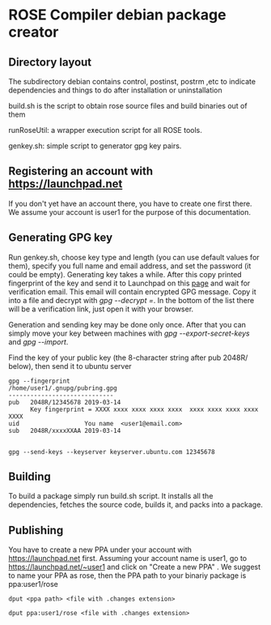 # ROSE Compiler debian package creator

## Directory layout

The subdirectory debian contains control, postinst, postrm ,etc to indicate dependencies and things to do after installation or uninstallation

build.sh is the script to obtain rose source files and build binaries out of them

runRoseUtil: a wrapper execution script for all ROSE tools. 

genkey.sh: simple script to generator gpg key pairs. 

## Registering an account with https://launchpad.net

If you don't yet have an account there, you have to create one first there. We assume your account is user1 for the purpose of this documentation. 

## Generating GPG key

Run genkey.sh, choose key type and length (you can use default values for them), specify you full name and email address, and set the password (it could be empty). Generating key takes a while. After this copy printed fingerprint of the key and send it to Launchpad on this [page](https://launchpad.net/~/+editpgpkeys) and wait for verification email. This email will contain encrypted GPG message. Copy it into a file and decrypt with *gpg --decrypt <file>=*. In the bottom of the list there will be a verification link, just open it with your browser.

Generation and sending key may be done only once. After that you can simply move your key between machines with *gpg --export-secret-keys* and *gpg --import*.

Find the key of your public key (the 8-character string after pub 2048R/ below), then send it to ubuntu server

```
gpg --fingerprint
/home/user1/.gnupg/pubring.gpg
-----------------------------
pub   2048R/12345678 2019-03-14
      Key fingerprint = XXXX xxxx xxxx xxxx xxxx  xxxx xxxx xxxx xxxx XXXX
uid                  You name  <user1@email.com>
sub   2048R/xxxxXXAA 2019-03-14


gpg --send-keys --keyserver keyserver.ubuntu.com 12345678 
```

## Building

To build a package simply run build.sh script. It installs all the dependencies, fetches the source code, builds it, and packs into a package.

## Publishing

You have to create a new PPA under your account with https://launchpad.net first. Assuming your account name is user1, go to https://launchpad.net/~user1 and click on "Create a new PPA" . We suggest to name your PPA as rose, then the PPA path to your binariy package is ppa:user1/rose 
 

```
dput <ppa path> <file with .changes extension>

dput ppa:user1/rose <file with .changes extension>

```
